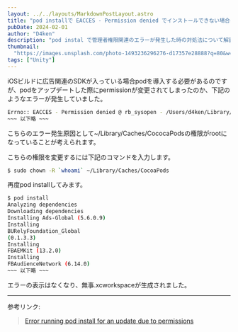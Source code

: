 ```yaml
---
layout: ../../layouts/MarkdownPostLayout.astro
title: "pod installで EACCES - Permission denied でインストールできない場合の対処方法"
pubDate: 2024-02-01
author: "D4ken"
description: "pod instal で管理者権限関連のエラーが発生した時の対処法について解説します。"
thumbnail:
  "https://images.unsplash.com/photo-1493236296276-d17357e28888?q=80&w=1742&auto=format&fit=crop&ixlib=rb-4.0.3&ixid=M3wxMjA3fDB8MHxwaG90by1wYWdlfHx8fGVufDB8fHx8fA%3D%3D"
tags: ["Unity"]
---
```


iOSビルドに広告関連のSDKが入っている場合podを導入する必要があるのですが、podをアップデートした際にpermissionが変更されてしまったのか、下記のようなエラーが発生していました。
```bash
Errno:: EACCES - Permission denied @ rb_sysopen - /Users/d4ken/Library/Caches/CocoaPods/Pods/VERSION
~~~ 以下略 ~~~
```
こちらのエラー発生原因として~/Library/Caches/CococaPodsの権限がrootになっていることが考えられます。

こちらの権限を変更するには下記のコマンドを入力します。
```bash
$ sudo chown -R `whoami` ~/Library/Caches/CocoaPods
```
再度pod installしてみます。
```bash
$ pod install
Analyzing dependencies
Downloading dependencies
Installing Ads-Global (5.6.0.9)
Installing
BURelyFoundation_Global
(0.1.3.3)
Installing
FBAEMKit (13.2.0)
Installing
FBAudienceNetwork (6.14.0)
~~~ 以下略 ~~~
```
エラーの表示はなくなり、無事.xcworkspaceが生成されました。
<br>
___
参考リンク:
>[Error running pod install for an update due to permissions](https://stackoverflow.com/questions/19956425/error-running-pod-install-for-an-update-due-to-permissions)